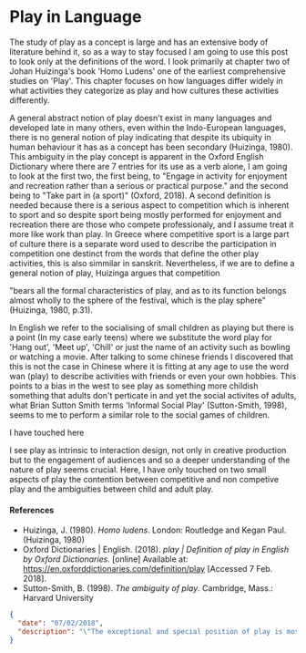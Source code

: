 # Play in Language

The study of play as a concept is large and has an extensive body of literature behind it, so as a way to stay focused I am going to use this post to look only at the definitions of the word. I look primarily at chapter two of Johan Huizinga's book 'Homo Ludens' one of the earliest comprehensive studies on 'Play'. This chapter focuses on how languages differ widely in what activities they categorize as play and how cultures these activities differently.

A general abstract notion of play doesn't exist in many languages and developed late in many others, even within the Indo-European languages, there is no general notion of play indicating that despite its ubiquity in human behaviour it has as a concept has been secondary (Huizinga, 1980). This ambiguity in the play concept is apparent in the Oxford English Dictionary where there are 7 entries for its use as a verb alone, I am going to look at the first two, the first being, to "Engage in activity for enjoyment and recreation rather than a serious or practical purpose." and the second being to "Take part in (a sport)" (Oxford, 2018). A second definition is needed because there is a serious aspect to competition which is inherent to sport and so despite sport being mostly performed for enjoyment and recreation there are those who compete professionaly, and I assume treat it more like work than play. In Greece where competitive sport is a large part of culture there is a separate word used to describe the participation in competition one destinct from the words that define the other play activities, this is also simmilar in sanskrit. Nevertheless, if we are to define a general notion of play, Huizinga argues that competition 

"bears all the formal characteristics of play, and as to its function belongs almost wholly to the sphere of the festival, which is the play sphere" (Huizinga, 1980, p.31).

In English we refer to the socialising of small children as playing but there is a point (In my case early teens) where we substitute the word play for 'Hang out', 'Meet up', 'Chill' or just the name of an activity such as bowling or watching a movie. After talking to some chinese friends I discovered that this is not the case in Chinese where it is fitting at any age to use the word wan (play) to describe activities with friends or even your own hobbies. This points to a bias in the west to see play as something more childish something that adults don't perticate in and yet the social activites of adults, what Brian Sutton Smith terms 'Informal Social Play' (Sutton-Smith, 1998), seems to me to perform a similar role to the social games of children.

I have touched here 

I see play as intrinsic to interaction design, not only in creative production but to the engagement of audiences and so a deeper understanding of the nature of play seems crucial. Here, I have only touched on two small aspects of play the contention between competitive and non competive play and the ambiguities between child and adult play.

#### References

- Huizinga, J. (1980). *Homo ludens*. London: Routledge and Kegan Paul. (Huizinga, 1980)
- Oxford Dictionaries | English. (2018). *play | Definition of play in English by Oxford Dictionaries*. [online] Available at: https://en.oxforddictionaries.com/definition/play [Accessed 7 Feb. 2018].
- Sutton-Smith, B. (1998). *The ambiguity of play*. Cambridge, Mass.: Harvard University 



```json
{
  "date": "07/02/2018",
  "description": "\"The exceptional and special position of play is most tellingly illustrated by the fact that it loves to surround itself with an air of secrecy. Even in early childhood the charm of play is enhanced by making a \"secret\" out ofit.\"  Johan Huizinga"
}
```
